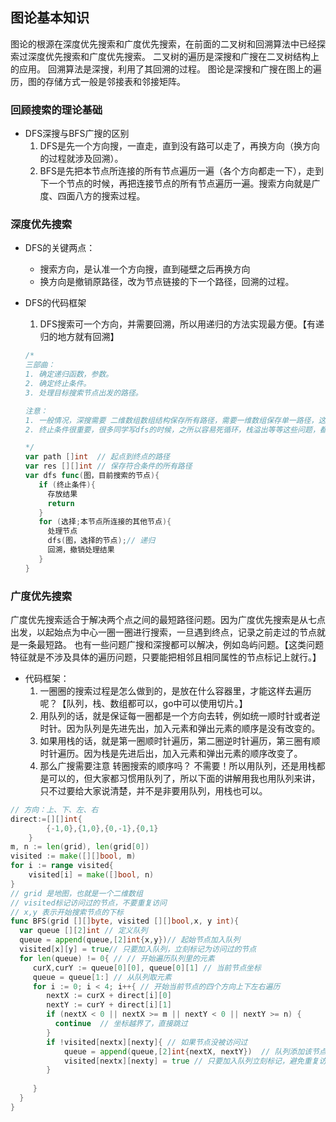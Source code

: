 ## 图论基本知识
图论的根源在深度优先搜索和广度优先搜索，在前面的二叉树和回溯算法中已经探索过深度优先搜索和广度优先搜索。
二叉树的遍历是深搜和广搜在二叉树结构上的应用。
回溯算法是深搜，利用了其回溯的过程。
图论是深搜和广搜在图上的遍历，图的存储方式一般是邻接表和邻接矩阵。

### 回顾搜索的理论基础
- DFS深搜与BFS广搜的区别
   1. DFS是先一个方向搜，一直走，直到没有路可以走了，再换方向（换方向的过程就涉及回溯）。
   2. BFS是先把本节点所连接的所有节点遍历一遍（各个方向都走一下），走到下一个节点的时候，再把连接节点的所有节点遍历一遍。搜索方向就是广度、四面八方的搜索过程。
   
### 深度优先搜索   
- DFS的关键两点：
  - 搜索方向，是认准一个方向搜，直到碰壁之后再换方向
  - 换方向是撤销原路径，改为节点链接的下一个路径，回溯的过程。

- DFS的代码框架
  1. DFS搜索可一个方向，并需要回溯，所以用递归的方法实现最方便。【有递归的地方就有回溯】 
   ```go
   /*
   三部曲：
   1. 确定递归函数，参数。
   2. 确定终止条件。
   3. 处理目标搜索节点出发的路径。 

   注意：
   1. 一般情况，深搜需要 二维数组数组结构保存所有路径，需要一维数组保存单一路径，这种保存结果的数组，我们可以定义一个全局变量，避免让我们的函数参数过多。
   2. 终止条件很重要，很多同学写dfs的时候，之所以容易死循环，栈溢出等等这些问题，都是因为终止条件没有想清楚。

   */
   var path []int  // 起点到终点的路径
   var res [][]int // 保存符合条件的所有路径
   var dfs func(图，目前搜索的节点){
      if (终止条件){
        存放结果
        return
      }
      for (选择;本节点所连接的其他节点){
        处理节点
        dfs(图，选择的节点);// 递归
        回溯，撤销处理结果
      }
   }
   
   ```


### 广度优先搜索
广度优先搜索适合于解决两个点之间的最短路径问题。因为广度优先搜索是从七点出发，以起始点为中心一圈一圈进行搜索，一旦遇到终点，记录之前走过的节点就是一条最短路。
也有一些问题广搜和深搜都可以解决，例如岛屿问题。【这类问题特征就是不涉及具体的遍历问题，只要能把相邻且相同属性的节点标记上就行。】

- 代码框架：
  1. 一圈圈的搜索过程是怎么做到的，是放在什么容器里，才能这样去遍历呢？【队列，栈、数组都可以，go中可以使用切片。】
  2. 用队列的话，就是保证每一圈都是一个方向去转，例如统一顺时针或者逆时针。因为队列是先进先出，加入元素和弹出元素的顺序是没有改变的。
  3. 如果用栈的话，就是第一圈顺时针遍历，第二圈逆时针遍历，第三圈有顺时针遍历。因为栈是先进后出，加入元素和弹出元素的顺序改变了。
  4. 那么广搜需要注意 转圈搜索的顺序吗？ 不需要！所以用队列，还是用栈都是可以的，但大家都习惯用队列了，所以下面的讲解用我也用队列来讲，只不过要给大家说清楚，并不是非要用队列，用栈也可以。

```go
// 方向：上、下、左、右
direct:=[][]int{
        {-1,0},{1,0},{0,-1},{0,1}
    }
m, n := len(grid), len(grid[0])
visited := make([][]bool, m)
for i := range visited{
    visited[i] = make([]bool, n)
}
// grid 是地图，也就是一个二维数组
// visited标记访问过的节点，不要重复访问
// x,y 表示开始搜索节点的下标
func BFS(grid [][]byte, visited [][]bool,x, y int){
  var queue [][2]int // 定义队列
  queue = append(queue,[2]int{x,y})// 起始节点加入队列
  visited[x][y] = true// 只要加入队列，立刻标记为访问过的节点
  for len(queue) != 0{ // // 开始遍历队列里的元素
     curX,curY := queue[0][0], queue[0][1] // 当前节点坐标
     queue = queue[1:] // 从队列取元素
     for i := 0; i < 4; i++{ // 开始当前节点的四个方向上下左右遍历
        nextX := curX + direct[i][0]
        nextY := curY + direct[i][1]
        if (nextX < 0 || nextX >= m || nextY < 0 || nextY >= n) {
          continue  // 坐标越界了，直接跳过
        }
        if !visited[nextx][nexty]{ // 如果节点没被访问过
            queue = append(queue,[2]int{nextX, nextY})  // 队列添加该节点为下一轮要遍历的节点
            visited[nextx][nexty] = true // 只要加入队列立刻标记，避免重复访问
        }
       
     }
  }
}

```